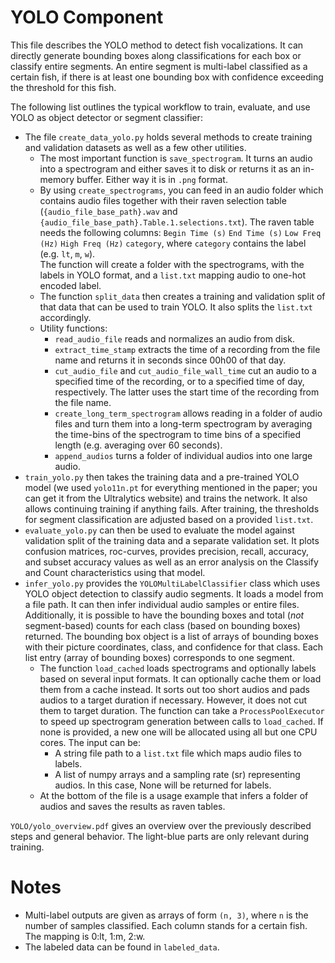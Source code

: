 # YOLO Component

This file describes the YOLO method to detect fish vocalizations. It can directly generate bounding boxes along classifications for each box or classify entire segments. An entire segment is multi-label classified as a certain fish, if there is at least one bounding box with confidence exceeding the threshold for this fish. 

The following list outlines the typical workflow to train, evaluate, and use YOLO as object detector or segment classifier:
- The file `create_data_yolo.py` holds several methods to create training and validation datasets as well as a few other utilities. 
  - The most important function is `save_spectrogram`. It turns an audio into a spectrogram and either saves it to disk or returns it as an in-memory buffer. Either way it is in `.png` format. 
  - By using `create_spectrograms`, you can feed in an audio folder which contains audio files together with their raven selection table (`{audio_file_base_path}.wav` and `{audio_file_base_path}.Table.1.selections.txt`). The raven table needs the following columns: `Begin Time (s)`	`End Time (s)`	`Low Freq (Hz)`	`High Freq (Hz)`	`category`, where `category` contains the label (e.g. `lt`, `m`, `w`).  
  The function will create a folder with the spectrograms, with the labels in YOLO format, and a `list.txt` mapping audio to one-hot encoded label. 
  - The function `split_data` then creates a training and validation split of that data that can be used to train YOLO. It also splits the `list.txt` accordingly.
  - Utility functions:
    - `read_audio_file` reads and normalizes an audio from disk.
    - `extract_time_stamp` extracts the time of a recording from the file name and returns it in seconds since 00h00 of that day.
    - `cut_audio_file` and `cut_audio_file_wall_time` cut an audio to a specified time of the recording, or to a specified time of day, respectively. The latter uses the start time of the recording from the file name.
    - `create_long_term_spectrogram` allows reading in a folder of audio files and turn them into a long-term spectrogram by averaging the time-bins of the spectrogram to time bins of a specified length (e.g. averaging over 60 seconds). 
    - `append_audios` turns a folder of individual audios into one large audio.
- `train_yolo.py` then takes the training data and a pre-trained YOLO model (we used `yolo11n.pt` for everything mentioned in the paper; you can get it from the Ultralytics website) and trains the network. It also allows continuing training if anything fails. After training, the thresholds for segment classification are adjusted based on a provided `list.txt`. 
- `evaluate_yolo.py` can then be used to evaluate the model against validation split of the training data and a separate validation set. It plots confusion matrices, roc-curves, provides precision, recall, accuracy, and subset accuracy values as well as an error analysis on the Classify and Count characteristics using that model. 
- `infer_yolo.py` provides the `YOLOMultiLabelClassifier` class which uses YOLO object detection to classify audio segments. It loads a model from a file path. It can then infer individual audio samples or entire files. Additionally, it is possible to have the bounding boxes and total (*not* segment-based) counts for each class (based on bounding boxes) returned. The bounding box object is a list of arrays of bounding boxes with their picture coordinates, class, and confidence for that class. Each list entry (array of bounding boxes) corresponds to one segment.
  - The function `load_cached` loads spectrograms and optionally labels based on several input formats. It can optionally cache them or load them from a cache instead. It sorts out too short audios and pads audios to a target duration if necessary. However, it does not cut them to target duration. The function can take a `ProcessPoolExecutor` to speed up spectrogram generation between calls to `load_cached`. If none is provided, a new one will be allocated using all but one CPU cores. 
  The input can be: 
    - A string file path to a `list.txt` file which maps audio files to labels.
    - A list of numpy arrays and a sampling rate (sr) representing audios. In this case, None will be returned for labels.
  - At the bottom of the file is a usage example that infers a folder of audios and saves the results as raven tables.

`YOLO/yolo_overview.pdf` gives an overview over the previously described steps and general behavior. The light-blue parts are only relevant during training.

# Notes 
- Multi-label outputs are given as arrays of form `(n, 3)`, where `n` is the number of samples classified. Each column stands for a certain fish. The mapping is 0:lt, 1:m, 2:w.
- The labeled data can be found in `labeled_data`.